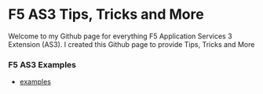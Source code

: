 # F5 AS3 Tips, Tricks and More

Welcome to my Github page for everything F5 Application Services 3 Extension (AS3). I created this Github page to provide Tips, Tricks and More

### F5 AS3 Examples

* [examples](https://clouddocs.f5.com/products/extensions/f5-appsvcs-extension/latest/declarations/)

